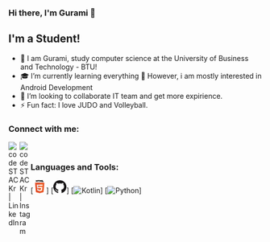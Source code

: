 ### Hi there, I'm Gurami 👋 


## I'm a Student!

- 🧍 I am Gurami,  study computer science at the University of Business and Technology - BTU!
- 🎓 I’m currently learning everything 🤣 However, i am mostly interested in Android Development
- 👯 I’m looking to collaborate IT team and get more expirience.
- ⚡ Fun fact: I love JUDO and Volleyball.

### Connect with me:

[<img align="left" alt="codeSTACKr | LinkedIn" width="22px" src="https://purepng.com/public/uploads/large/linkedin-icon-zls.png" />](https://www.linkedin.com/in/guram-kveniashvili-b62b07225/)
[<img align="left" alt="codeSTACKr | Instagram" width="22px" src="https://purepng.com/public/uploads/large/21502363075irgstsx7vrabhcrpn3sywzemi6sm5qq1d9b81jzhbcswluxizu5cbah444kkikmuez1ldpmqbqbx250hgo78d6om43w0os0nqcff.png" />](https://www.instagram.com/kveniashvilig/)

<br />

### Languages and Tools:
[<img  alt="HTML5" width="26px" src="https://raw.githubusercontent.com/github/explore/80688e429a7d4ef2fca1e82350fe8e3517d3494d/topics/html/html.png" />]
[<img  alt="GitHub" width="26px" src="https://raw.githubusercontent.com/github/explore/78df643247d429f6cc873026c0622819ad797942/topics/github/github.png" />]
[<img  alt="Kotlin" width="26px" src="https://www.clipartmax.com/png/full/238-2381243_safeness-kotlin-android-logo.png" />]
[<img  alt="Python" width="26px" src="https://www.clipartmax.com/png/full/39-396037_big-image-python-gif-file-logo.png" />]

<br />
<br />
